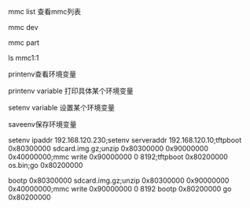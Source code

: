 mmc list
查看mmc列表

mmc dev

mmc part

ls mmc1:1

printenv查看环境变量

printenv variable
打印具体某个环境变量

setenv variable
设置某个环境变量

saveenv保存环境变量

setenv ipaddr 192.168.120.230;setenv serveraddr 192.168.120.10;tftpboot 0x80300000 sdcard.img.gz;unzip 0x80300000 0x90000000 0x40000000;mmc write 0x90000000 0 8192;tftpboot 0x80200000 os.bin;go 0x80200000

bootp 0x80300000 sdcard.img.gz;unzip 0x80300000 0x90000000 0x40000000;mmc write 0x90000000 0 8192
bootp 0x80200000 
go 0x80200000